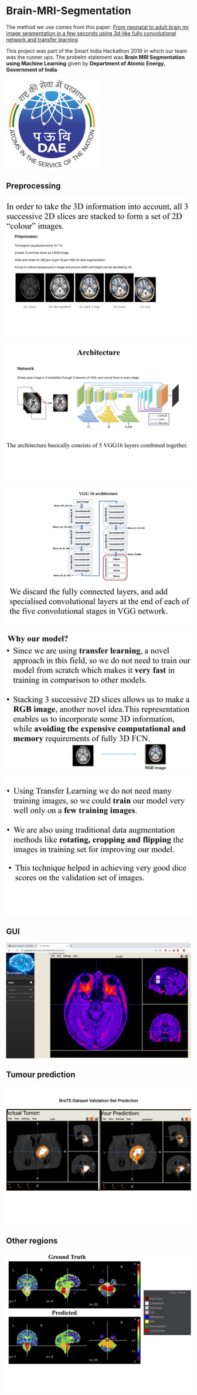 # Brain-MRI-Segmentation

The method we use comes from this paper:
[From neonatal to adult brain
mr image segmentation in a few seconds using 3d-like fully convolutional network and transfer learning](https://www.lrde.epita.fr/wiki/Publications/xu.17.icip)

This project was part of the Smart India Hackathon 2019 in which our team was the runner ups.
The probelm statement was **Brain MRI Segmentation using Machine Learning** given by **Department of Atomic Energy, Government of India**

![DAE](dae.png)

## Preprocessing

![preprocess](pres.jpg)


![architecture](archi.jpg)

![VGG16](vgga.jpg)


![why](why1.jpg)


![why](why2.jpg)

## GUI

![gui](images/screen1.png)

## Tumour prediction

![tumour](pred2.jpg)

## Other regions

![](pred1.jpg)
